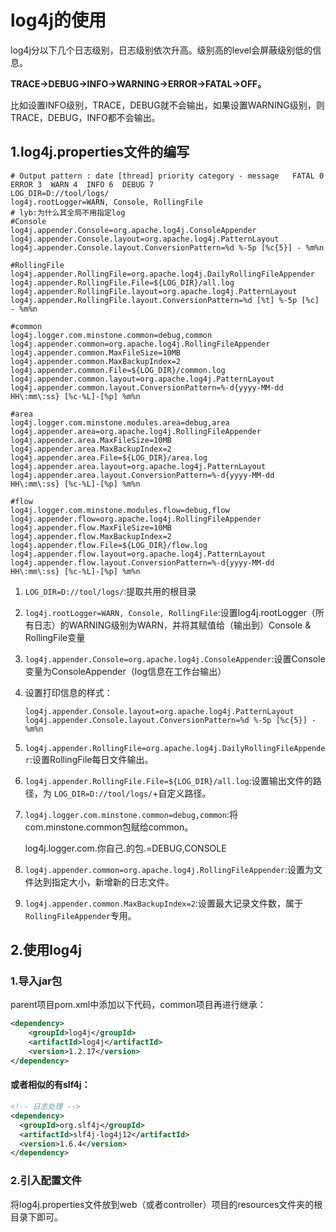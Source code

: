 # log4j的使用   

log4j分以下几个日志级别，日志级别依次升高。级别高的level会屏蔽级别低的信息。

**TRACE→DEBUG→INFO→WARNING→ERROR→FATAL→OFF。**

比如设置INFO级别，TRACE，DEBUG就不会输出，如果设置WARNING级别，则TRACE，DEBUG，INFO都不会输出。

## 1.log4j.properties文件的编写    

```properties
# Output pattern : date [thread] priority category - message   FATAL 0  ERROR 3  WARN 4  INFO 6  DEBUG 7 
LOG_DIR=D://tool/logs/
log4j.rootLogger=WARN, Console, RollingFile
# lyb:为什么其全局不用指定log
#Console
log4j.appender.Console=org.apache.log4j.ConsoleAppender
log4j.appender.Console.layout=org.apache.log4j.PatternLayout
log4j.appender.Console.layout.ConversionPattern=%d %-5p [%c{5}] - %m%n

#RollingFile
log4j.appender.RollingFile=org.apache.log4j.DailyRollingFileAppender
log4j.appender.RollingFile.File=${LOG_DIR}/all.log
log4j.appender.RollingFile.layout=org.apache.log4j.PatternLayout
log4j.appender.RollingFile.layout.ConversionPattern=%d [%t] %-5p [%c] - %m%n

#common
log4j.logger.com.minstone.common=debug,common
log4j.appender.common=org.apache.log4j.RollingFileAppender
log4j.appender.common.MaxFileSize=10MB
log4j.appender.common.MaxBackupIndex=2
log4j.appender.common.File=${LOG_DIR}/common.log
log4j.appender.common.layout=org.apache.log4j.PatternLayout
log4j.appender.common.layout.ConversionPattern=%-d{yyyy-MM-dd HH\:mm\:ss} [%c-%L]-[%p] %m%n

#area
log4j.logger.com.minstone.modules.area=debug,area
log4j.appender.area=org.apache.log4j.RollingFileAppender
log4j.appender.area.MaxFileSize=10MB
log4j.appender.area.MaxBackupIndex=2
log4j.appender.area.File=${LOG_DIR}/area.log
log4j.appender.area.layout=org.apache.log4j.PatternLayout
log4j.appender.area.layout.ConversionPattern=%-d{yyyy-MM-dd HH\:mm\:ss} [%c-%L]-[%p] %m%n

#flow
log4j.logger.com.minstone.modules.flow=debug,flow
log4j.appender.flow=org.apache.log4j.RollingFileAppender
log4j.appender.flow.MaxFileSize=10MB
log4j.appender.flow.MaxBackupIndex=2
log4j.appender.flow.File=${LOG_DIR}/flow.log
log4j.appender.flow.layout=org.apache.log4j.PatternLayout
log4j.appender.flow.layout.ConversionPattern=%-d{yyyy-MM-dd HH\:mm\:ss} [%c-%L]-[%p] %m%n
```

1. ``LOG_DIR=D://tool/logs/``:提取共用的根目录    

2. ``log4j.rootLogger=WARN, Console, RollingFile``:设置log4j.rootLogger（所有日志）的WARNING级别为WARN，并将其赋值给（输出到）Console & RollingFile变量        

3. ``log4j.appender.Console=org.apache.log4j.ConsoleAppender``:设置Console变量为ConsoleAppender（log信息在工作台输出）        

4. 设置打印信息的样式：

   ```properties
   log4j.appender.Console.layout=org.apache.log4j.PatternLayout
   log4j.appender.Console.layout.ConversionPattern=%d %-5p [%c{5}] - %m%n
   ```

5. ``log4j.appender.RollingFile=org.apache.log4j.DailyRollingFileAppender``:设置RollingFile每日文件输出。  

6. ``log4j.appender.RollingFile.File=${LOG_DIR}/all.log``:设置输出文件的路径，为  ``LOG_DIR=D://tool/logs/``+自定义路径。   

7. ``log4j.logger.com.minstone.common=debug,common``:将com.minstone.common包赋给common。     

   log4j.logger.com.你自己.的包.=DEBUG,CONSOLE

8.  ``log4j.appender.common=org.apache.log4j.RollingFileAppender``:设置为文件达到指定大小，新增新的日志文件。    

9. ``log4j.appender.common.MaxBackupIndex=2``:设置最大记录文件数，属于``RollingFileAppender``专用。    

## 2.使用log4j

### 1.导入jar包   

parent项目pom.xml中添加以下代码，common项目再进行继承：

```xml
<dependency>  
	<groupId>log4j</groupId>  
	<artifactId>log4j</artifactId>  
	<version>1.2.17</version>  
</dependency>  
```

#### 或者相似的有slf4j：      

```xml
<!-- 日志处理 -->
<dependency>
  <groupId>org.slf4j</groupId>
  <artifactId>slf4j-log4j12</artifactId>
  <version>1.6.4</version>
</dependency>
```

### 2.引入配置文件    

将log4j.properties文件放到web（或者controller）项目的resources文件夹的根目录下即可。   
